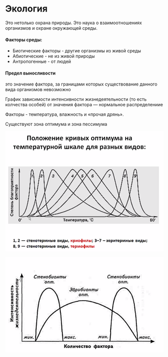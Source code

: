 # Экология

Это нетолько охрана природы.
Это наука о взаимоотношениях организмов и охране окружающей среды.

#### Факторы среды:
- Биотические факторы - другие организмы из живой среды
- Абиотические - не из живой природы
- Антропогенные - от людей

#### Предел выносливости 
это значение фактора, 
за границами которых существование данного вида организмов невозможно

График зависимости интенсивности жизнедеятельности (то есть колчества особей)
от значения фактора — нормальное распределениие

Факторы - температура, влажность и «прочая дрянь».

Существуют зона оптимума и зона пессимума

<img src="eco_res/temp_dependence.png"></img>

<img src="eco_res/evro_and_steno_biots.png"></img>
